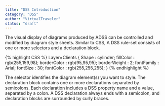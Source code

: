 ```yaml
---
title: "DSS Introduction"
category: "DSS"
author: "VirtualTraveler"
status: "draft"
---
```


The visual display of diagrams produced by ADSS can be controlled and modified by diagram style sheets. Similar to CSS, A DSS rule-set consists of one or more selectors and a declaration block.

{% highlight CSS %}
Layer=Clients {	Shape : cylinder;
	fillColor : rgb(255,159,98);
	borderColor : rgb(95,95,95);
	borderWeight : 2;
	fontFamily : Arial;
	fontSize : 30;
	fontColor : rgb(255,255,255);
}
{% endhighlight %}

The selector identifies the diagram element(s) you want to style.
The declaration block contains one or more declarations separated by semicolons.
Each declaration includes a DSS property name and a value, separated by a colon.
A DSS declaration always ends with a semicolon, and declaration blocks are surrounded by curly braces.

